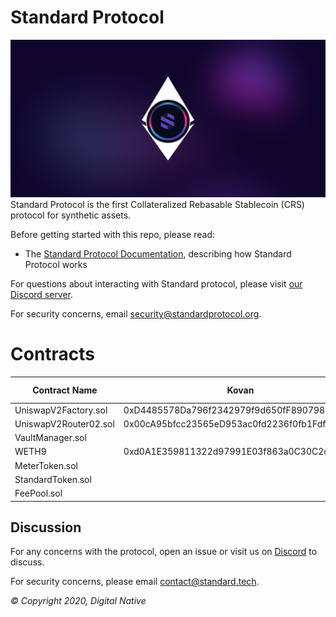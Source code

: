 # Standard Protocol
![banner](./media/standard-evm.png)
Standard Protocol is the first Collateralized Rebasable Stablecoin (CRS) protocol for
synthetic assets.

Before getting started with this repo, please read:

* The [Standard Protocol Documentation](docs.standardprotocol.org), describing how Standard Protocol works

For questions about interacting with Standard protocol, please visit [our Discord server](https://chat.standardprotocol.org).

For security concerns, email [security@standardprotocol.org](mailto:security@standardprotocol.org).

# Contracts

| Contract Name         | Kovan                                      | Mumbai | Eth Mainnet | Polygon Mainnet | Shiden |
|-----------------------|--------------------------------------------|--------|-------------|-----------------|--------|
| UniswapV2Factory.sol  | 0xD4485578Da796f2342979f9d650fF89079886C46 |        |             |                 |        |
| UniswapV2Router02.sol | 0x00cA95bfcc23565eD953ac0fd2236f0fb1Fdf81E |        |             |                 |        |
| VaultManager.sol      |                                            |        |             |                 |        |
| WETH9                 | 0xd0A1E359811322d97991E03f863a0C30C2cF029C |        |             |                 |        |
| MeterToken.sol        |                                            |        |             |                 |        |
| StandardToken.sol     |                                            |        |             |                 |        |
| FeePool.sol           |                                            |        |             |                 |        |
  
Discussion
----------

For any concerns with the protocol, open an issue or visit us on [Discord](https://discord.gg/XUNxwXNZVA) to discuss.

For security concerns, please email [contact@standard.tech](mailto:contact@standard.tech).

_© Copyright 2020, Digital Native_

